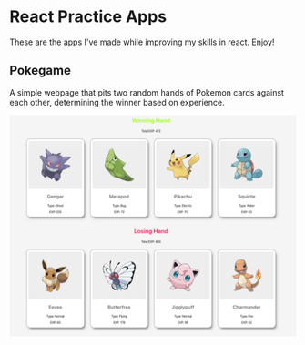# React Practice Apps

These are the apps I've made while improving my skills in react. Enjoy! 

## Pokegame

A simple webpage that pits two random hands of Pokemon cards against each other, determining the winner based on experience.

![Pokegame Screenshot](./images/pokegame.png)
